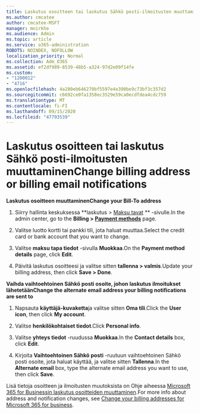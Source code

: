 ```yaml
---
title: Laskutus osoitteen tai laskutus Sähkö posti-ilmoitusten muuttaminen
ms.author: cmcatee
author: cmcatee-MSFT
manager: mnirkhe
ms.audience: Admin
ms.topic: article
ms.service: o365-administration
ROBOTS: NOINDEX, NOFOLLOW
localization_priority: Normal
ms.collection: Adm_O365
ms.assetid: ef2df989-8539-48b5-a324-97d2e09f14fe
ms.custom:
- "1200012"
- "4716"
ms.openlocfilehash: 4a280eb646270bf5597e4e390be9c73bf3c357d2
ms.sourcegitcommit: c6692ce0fa1358ec3529e59ca0ecdfdea4cdc759
ms.translationtype: MT
ms.contentlocale: fi-FI
ms.lasthandoff: 09/15/2020
ms.locfileid: "47793539"
---
```

# <a name="change-billing-address-or-billing-email-notifications"></a><span data-ttu-id="23c9d-102">Laskutus osoitteen tai laskutus Sähkö posti-ilmoitusten muuttaminen</span><span class="sxs-lookup"><span data-stu-id="23c9d-102">Change billing address or billing email notifications</span></span>

<span data-ttu-id="23c9d-103">**Laskutus osoitteen muuttaminen**</span><span class="sxs-lookup"><span data-stu-id="23c9d-103">**Change your Bill-To address**</span></span>

1. <span data-ttu-id="23c9d-104">Siirry hallinta keskuksessa \*\*laskutus > [Maksu tavat](https://go.microsoft.com/fwlink/p/?linkid=2018806) \*\* -sivulle.</span><span class="sxs-lookup"><span data-stu-id="23c9d-104">In the admin center, go to the **Billing > [Payment methods](https://go.microsoft.com/fwlink/p/?linkid=2018806)** page.</span></span>

2. <span data-ttu-id="23c9d-105">Valitse luotto kortti tai pankki tili, jota haluat muuttaa.</span><span class="sxs-lookup"><span data-stu-id="23c9d-105">Select the credit card or bank account that you want to change.</span></span>

3. <span data-ttu-id="23c9d-106">Valitse **maksu tapa tiedot** -sivulla **Muokkaa**.</span><span class="sxs-lookup"><span data-stu-id="23c9d-106">On the **Payment method details** page, click **Edit**.</span></span>

4. <span data-ttu-id="23c9d-107">Päivitä laskutus osoitteesi ja valitse sitten **tallenna > valmis**.</span><span class="sxs-lookup"><span data-stu-id="23c9d-107">Update your billing address, then click **Save > Done**.</span></span>

<span data-ttu-id="23c9d-108">**Vaihda vaihtoehtoinen Sähkö posti osoite, johon laskutus ilmoitukset lähetetään**</span><span class="sxs-lookup"><span data-stu-id="23c9d-108">**Change the alternate email address your billing notifications are sent to**</span></span> 

1. <span data-ttu-id="23c9d-109">Napsauta **käyttäjä-kuvaketta**ja valitse sitten **Oma tili**.</span><span class="sxs-lookup"><span data-stu-id="23c9d-109">Click the **User icon**, then click **My account**.</span></span>

2. <span data-ttu-id="23c9d-110">Valitse **henkilökohtaiset tiedot**.</span><span class="sxs-lookup"><span data-stu-id="23c9d-110">Click **Personal info**.</span></span>

3. <span data-ttu-id="23c9d-111">Valitse **yhteys tiedot** -ruudussa **Muokkaa**.</span><span class="sxs-lookup"><span data-stu-id="23c9d-111">In the **Contact details** box, click **Edit**.</span></span>

4. <span data-ttu-id="23c9d-112">Kirjoita **Vaihtoehtoinen Sähkö posti** -ruutuun vaihtoehtoinen Sähkö posti osoite, jota haluat käyttää, ja valitse sitten **Tallenna**.</span><span class="sxs-lookup"><span data-stu-id="23c9d-112">In the **Alternate email** box, type the alternate email address you want to use, then click **Save**.</span></span>

<span data-ttu-id="23c9d-113">Lisä tietoja osoitteen ja ilmoitusten muutoksista on Ohje aiheessa [Microsoft 365 for Businessin laskutus osoitteiden muuttaminen](https://docs.microsoft.com/microsoft-365/commerce/billing-and-payments/change-your-billing-addresses?view=o365-worldwide).</span><span class="sxs-lookup"><span data-stu-id="23c9d-113">For more info about address and notification changes, see [Change your billing addresses for Microsoft 365 for business](https://docs.microsoft.com/microsoft-365/commerce/billing-and-payments/change-your-billing-addresses?view=o365-worldwide).</span></span>
